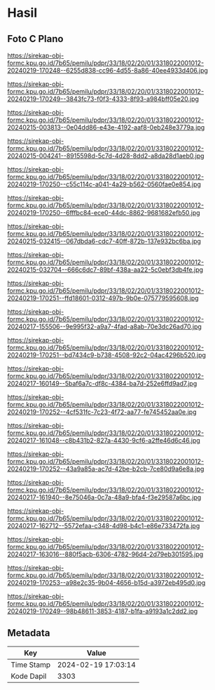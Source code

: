 # Hasil

## Foto C Plano

https://sirekap-obj-formc.kpu.go.id/7b65/pemilu/pdpr/33/18/02/20/01/3318022001012-20240219-170248--6255d838-cc96-4d55-8a86-40ee4933d406.jpg

https://sirekap-obj-formc.kpu.go.id/7b65/pemilu/pdpr/33/18/02/20/01/3318022001012-20240219-170249--3843fc73-f0f3-4333-8f93-a984bff05e20.jpg

https://sirekap-obj-formc.kpu.go.id/7b65/pemilu/pdpr/33/18/02/20/01/3318022001012-20240215-003813--0e04dd86-e43e-4192-aaf8-0eb248e3779a.jpg

https://sirekap-obj-formc.kpu.go.id/7b65/pemilu/pdpr/33/18/02/20/01/3318022001012-20240215-004241--8915598d-5c7d-4d28-8dd2-a8da28d1aeb0.jpg

https://sirekap-obj-formc.kpu.go.id/7b65/pemilu/pdpr/33/18/02/20/01/3318022001012-20240219-170250--c55c114c-a041-4a29-b562-0560fae0e854.jpg

https://sirekap-obj-formc.kpu.go.id/7b65/pemilu/pdpr/33/18/02/20/01/3318022001012-20240219-170250--6fffbc84-ece0-44dc-8862-9681682efb50.jpg

https://sirekap-obj-formc.kpu.go.id/7b65/pemilu/pdpr/33/18/02/20/01/3318022001012-20240215-032415--067dbda6-cdc7-40ff-872b-137e932bc6ba.jpg

https://sirekap-obj-formc.kpu.go.id/7b65/pemilu/pdpr/33/18/02/20/01/3318022001012-20240215-032704--666c6dc7-89bf-438a-aa22-5c0ebf3db4fe.jpg

https://sirekap-obj-formc.kpu.go.id/7b65/pemilu/pdpr/33/18/02/20/01/3318022001012-20240219-170251--ffd18601-0312-497b-9b0e-075779595608.jpg

https://sirekap-obj-formc.kpu.go.id/7b65/pemilu/pdpr/33/18/02/20/01/3318022001012-20240217-155506--9e995f32-a9a7-4fad-a8ab-70e3dc26ad70.jpg

https://sirekap-obj-formc.kpu.go.id/7b65/pemilu/pdpr/33/18/02/20/01/3318022001012-20240219-170251--bd7434c9-b738-4508-92c2-04ac4296b520.jpg

https://sirekap-obj-formc.kpu.go.id/7b65/pemilu/pdpr/33/18/02/20/01/3318022001012-20240217-160149--5baf6a7c-df8c-4384-ba7d-252e6ffd9ad7.jpg

https://sirekap-obj-formc.kpu.go.id/7b65/pemilu/pdpr/33/18/02/20/01/3318022001012-20240219-170252--4cf531fc-7c23-4f72-aa77-fe745452aa0e.jpg

https://sirekap-obj-formc.kpu.go.id/7b65/pemilu/pdpr/33/18/02/20/01/3318022001012-20240217-161048--c8b431b2-827a-4430-9cf6-a2ffe46d6c46.jpg

https://sirekap-obj-formc.kpu.go.id/7b65/pemilu/pdpr/33/18/02/20/01/3318022001012-20240219-170252--43a9a85a-ac7d-42be-b2cb-7ce80d9a6e8a.jpg

https://sirekap-obj-formc.kpu.go.id/7b65/pemilu/pdpr/33/18/02/20/01/3318022001012-20240217-161940--8e75046a-0c7a-48a9-bfa4-f3e29587a6bc.jpg

https://sirekap-obj-formc.kpu.go.id/7b65/pemilu/pdpr/33/18/02/20/01/3318022001012-20240217-162712--5572efaa-c348-4d98-b4c1-e86e733472fa.jpg

https://sirekap-obj-formc.kpu.go.id/7b65/pemilu/pdpr/33/18/02/20/01/3318022001012-20240217-163016--880f5acb-6306-4782-96d4-2d79eb301595.jpg

https://sirekap-obj-formc.kpu.go.id/7b65/pemilu/pdpr/33/18/02/20/01/3318022001012-20240219-170253--a98e2c35-9b04-4656-b15d-a3972eb495d0.jpg

https://sirekap-obj-formc.kpu.go.id/7b65/pemilu/pdpr/33/18/02/20/01/3318022001012-20240219-170249--98b48611-3853-4187-b1fa-a9193a1c2dd2.jpg


## Metadata

| Key        | Value               |
| ---------- | ------------------- |
| Time Stamp | 2024-02-19 17:03:14 |
| Kode Dapil | 3303                |




